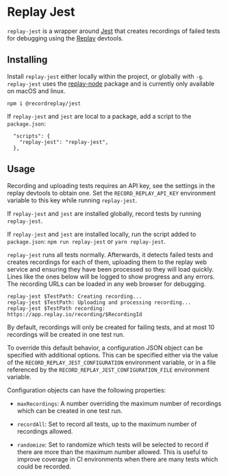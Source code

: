 # Replay Jest

`replay-jest` is a wrapper around [Jest](https://www.npmjs.com/package/jest) that creates recordings of failed tests for debugging using the [Replay](https://replay.io) devtools.

## Installing

Install `replay-jest` either locally within the project, or globally with `-g`.  `replay-jest` uses the [replay-node](https://www.npmjs.com/package/@recordreplay/replay-node-cli) package and is currently only available on macOS and linux.

```
npm i @recordreplay/jest
```

If `replay-jest` and `jest` are local to a package, add a script to the `package.json`:

```
  "scripts": {
    "replay-jest": "replay-jest",
  },
```

## Usage

Recording and uploading tests requires an API key, see the settings in the replay devtools to obtain one.  Set the `RECORD_REPLAY_API_KEY` environment variable to this key while running `replay-jest`.

If `replay-jest` and `jest` are installed globally, record tests by running `replay-jest`.

If `replay-jest` and `jest` are installed locally, run the script added to `package.json`: `npm run replay-jest` or `yarn replay-jest`.

`replay-jest` runs all tests normally.  Afterwards, it detects failed tests and creates recordings for each of them, uploading them to the replay web service and ensuring they have been processed so they will load quickly.  Lines like the ones below will be logged to show progress and any errors.  The recording URLs can be loaded in any web browser for debugging.

```
replay-jest $TestPath: Creating recording...
replay-jest $TestPath: Uploading and processing recording...
replay-jest $TestPath recording: https://app.replay.io/recording/$RecordingId
```

By default, recordings will only be created for failing tests, and at most 10 recordings will be created in one test run.

To override this default behavior, a configuration JSON object can be specified with additional options. This can be specified either via the value of the `RECORD_REPLAY_JEST_CONFIGURATION` environment variable, or in a file referenced by the `RECORD_REPLAY_JEST_CONFIGURATION_FILE` environment variable.

Configuration objects can have the following properties:

* `maxRecordings`: A number overriding the maximum number of recordings which can be created in one test run.

* `recordAll`: Set to record all tests, up to the maximum number of recordings allowed.

* `randomize`: Set to randomize which tests will be selected to record if there are more than the maximum number allowed. This is useful to improve coverage in CI environments when there are many tests which could be recorded.
